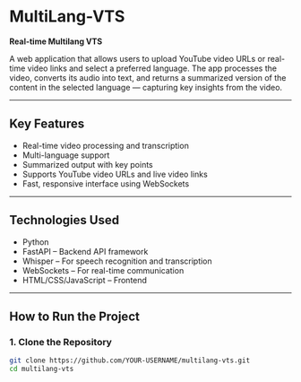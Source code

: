# MultiLang-VTS

**Real-time Multilang VTS**

A web application that allows users to upload YouTube video URLs or real-time video links and select a preferred language. The app processes the video, converts its audio into text, and returns a summarized version of the content in the selected language — capturing key insights from the video.

---

## Key Features

- Real-time video processing and transcription  
- Multi-language support  
- Summarized output with key points  
- Supports YouTube video URLs and live video links  
- Fast, responsive interface using WebSockets  

---

## Technologies Used

- Python  
- FastAPI – Backend API framework  
- Whisper – For speech recognition and transcription  
- WebSockets – For real-time communication  
- HTML/CSS/JavaScript – Frontend  

---

## How to Run the Project

### 1. Clone the Repository

```bash
git clone https://github.com/YOUR-USERNAME/multilang-vts.git
cd multilang-vts
